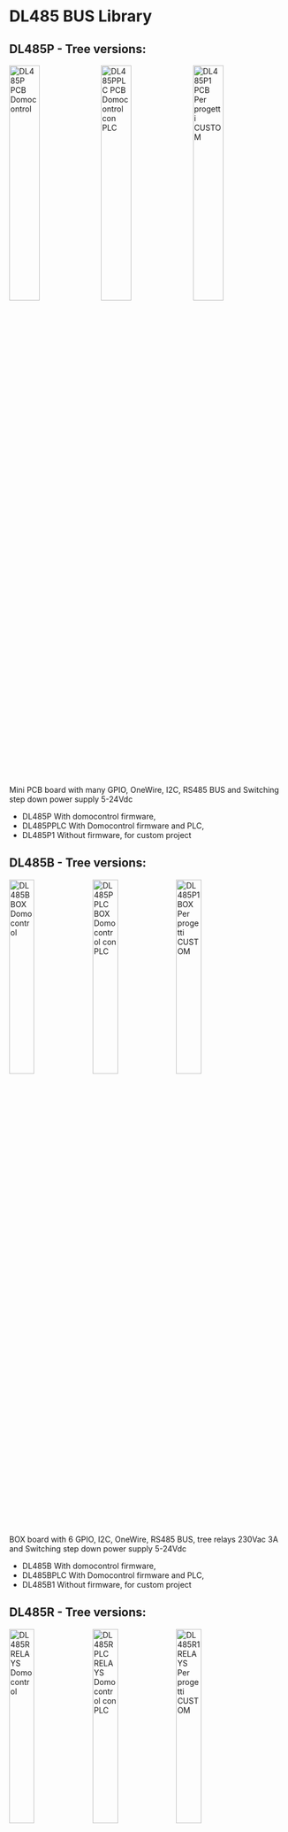 DL485 BUS Library
=================

## DL485P - Tree versions: 
<div>
    <img src="document/image/DL485PB.png" width="33%" style="float:left;" title="DL485P PCB Domocontrol" />
    <img src="document/image/DL485PB.png" width="33%" style="float:left;" title="DL485PPLC PCB Domocontrol con PLC" />
    <img src="document/image/DL485P1B.png" width="33%"  title="DL485P1 PCB Per progetti CUSTOM" />
</div>

Mini PCB board with many GPIO, OneWire, I2C, RS485 BUS and Switching step down power supply 5-24Vdc
- DL485P With domocontrol firmware, 
- DL485PPLC With Domocontrol firmware and PLC, 
- DL485P1 Without firmware, for custom project 


## DL485B - Tree versions: 
<div>
    <img src="document/image/DL485BB.png" width="30%" style="float:left;" title="DL485B BOX Domocontrol" />
    <img src="document/image/DL485BB.png" width="30%" style="float:left;" title="DL485PPLC BOX Domocontrol con PLC" />
    <img src="document/image/DL485B1B.png" width="30%"  title="DL485P1 BOX Per progetti CUSTOM" />
</div>

BOX board with 6 GPIO, I2C, OneWire, RS485 BUS, tree relays 230Vac 3A and Switching step down power supply 5-24Vdc
- DL485B With domocontrol firmware, 
- DL485BPLC With Domocontrol firmware and PLC, 
- DL485B1 Without firmware, for custom project 


## DL485R - Tree versions: 
<div>
    <img src="document/image/DL485RB.png" width="30%" style="float:left;" title="DL485R RELAYS Domocontrol" />
    <img src="document/image/DL485RB.png" width="30%" style="float:left;" title="DL485RPLC RELAYS Domocontrol con PLC" />
    <img src="document/image/DL485R1B.png" width="30%"  title="DL485R1 RELAYS Per progetti CUSTOM" />
</div>

RELAYS board with 6 GPIO, I2C, OneWire, RS485 BUS, Switching step down power supply 5-24Vdc
- DL485R With domocontrol firmware, 
- DL485RPLC With Domocontrol firmware and PLC, 
- DL485R1 Without firmware, for custom project 


## DL485M - Tree versions: 
<div>
    <img src="document/image/DL485MB.png" width="30%" style="float:left;" title="DL485M Domocontrol" />
    <img src="document/image/DL485MB.png" width="30%" style="float:left;" title="DL485MPLC Domocontrol con PLC" />
    <img src="document/image/DL485MB.png" width="30%"  title="DL485M1 per progetti CUSTOM" />
</div>

MAXY board with many GPIO, I2C, OneWire, RS485 BUS, Switching step down power supply 5-24Vdc
- DL485M With domocontrol firmware, 
- DL485MPLC With Domocontrol firmware and PLC, 
- DL485M1 Without firmware, for custom project 


## DL485Dx - Two versions: 
<div>
    <img src="document/image/DL485D1B.png" width="48%" style="float:left;" title="DL485D Smart Dimmer LED" />
    <img src="document/image/DL485D3B.png" width="48%" style="float:left;" title="DL485D3 Smart Dimmer LED 3 channels" />
</div>

RELAYS board with many GPIO, I2C, OneWire, RS485 BUS, two spdt relays 230Vac 3A and Switching step down power supply 5-24Vdc
- DL485D Smart dimmer LED,
- DL485D3 Smart dimmer LED 3 channels

## English

Library to command DL485 Board's with 2 twisted wires.

More informations at address <a href="https://wiki.my-tek.it/doku.php">Domocontrol.info</a>

### Functionality of the DL485x boards

The DL485x series boards are equal nodes that send their data packets in turn on the RS485 network without stall. The data are available to all connected nodes and possibly also to a possible general control system such as Domoticz and / or other home automation systems.

In rotation, each node, if turned on and connected, sends its data packet in the BUS, when instead a node is turned off, disconnected or busy, it will not enter the network and the tour will continue with the next node ready to operate.

A node has no information to send, it just sends a very short packet called Ping to synchronize the whole network.

All the cards of the DL485x series have the possibility of:
- read and write digital I/O
- Read analog inputs
- Activate the PWM outputs
- Read OneWIRE DS18B20 temperature sensors
- Read I2C sensors (AM2320, BME280, TLS2561 ....)

All distributed on RS485 BUS with a simple twisted pair which can reach hundreds of meters.

- Possibility of having a PLC on board on each card to automate the various I/O: example lighting of lights in real time on event.
- PLC functions available: equal, and, or, xor, odd, even, toggle_on, toggle_on_off, timer, autostart_timer, test_nio_>=_n, test_nio_into_n test_schmitt_nio, analog_in_=_n, analog_in_>_n, analog_in_>=_n, analog_in_schmitt, if_analog_in1_=_analog_in2, if_analog_in1_>_analog_in2, if_analog_in1_>=_analog_in2, if_analog_in1_-_analog_in2_schmitt_value, analog_in_+_n, analog_in_-_n, analog_in_*_n, analog_in_/_n, analog_in_%_n, 
analog_in_lim_max_n, analog_in_lim_min_n, analog_in1_+_analog_in2, analog_in1_-_analog_in2, analog_in1_*_analog_in2, analog_in1_/_analog_in2, analog_in1_%_analog_in2,  analog_in1_min_analog_in2, analog_in1_max_analog_in2, or_transition_on, last_change, last_change_all, time_meter, counter_up_dw, counter_up, counter_dw, powermeter, power_on.
More information on <a href="https://wiki.my-tek.it/doku.php?id=plc">PLC functions</a>


## Italiano

Libreria per gestione schede domotiche serie DL485x

### Funzionalità delle schede DL485x

Le schede della serie DL485x sono dei nodi paritari che inviano a turno i loro pacchetti di dati sulla rete RS485 senza stallo. I dati sono a disposizione di tutti i nodi connessi ed eventualmente anche ad un eventuale sistema generale di controllo quale Domoticz e/o altri sistemi domotici.

A rotazione ciascun nodo, se acceso e connesso, invia il suo pacchetto dati nel BUS, quando invece un nodo è spento, scollegato oppure occupato, non si inserirà in rete e il giro proseguirà con il successivo nodo pronto a trasmettere.

Se un nodo non ha informazioni da inviare si limita ad inviare un brevissimo pacchetto chiamato Ping per la sincronizzazione di tutta la rete.

Tutte le Board della serie DL485x hanno la possibilità di: 
- leggere e scrivere I/O digitali
- Leggere ingressi analogici
- Attivare delle uscite PWM
- Leggere sensori di temperatura OneWIRE DS18B20
- Leggere sensori I2C (AM2320, BME280, TLS2561....)

Il tutto distribuito su BUS RS485 con semplice doppino twistato che può raggiungere le centinaia di metri.

- Possibilità di avere un PLC a bordo su ciascuna scheda per automatizzare i vari I/O: esempio accensione di Luci in tempo reale su evento.
- Funzioni PLC disponibili: equal, and, or, xor, odd, even, toggle_on, toggle_on_off, timer, autostart_timer, test_nio_>=_n, test_nio_into_n test_schmitt_nio, analog_in_=_n, analog_in_>_n, analog_in_>=_n, analog_in_schmitt, if_analog_in1_=_analog_in2, if_analog_in1_>_analog_in2, if_analog_in1_>=_analog_in2, if_analog_in1_-_analog_in2_schmitt_value, analog_in_+_n, analog_in_-_n, analog_in_*_n, analog_in_/_n, analog_in_%_n, 
analog_in_lim_max_n, analog_in_lim_min_n, analog_in1_+_analog_in2, analog_in1_-_analog_in2, analog_in1_*_analog_in2, analog_in1_/_analog_in2, analog_in1_%_analog_in2,  analog_in1_min_analog_in2, analog_in1_max_analog_in2, or_transition_on, last_change, last_change_all, time_meter, counter_up_dw, counter_up, counter_dw, powermeter, power_on.
Più informazioni sulle <a href="https://www.my-tek.it/wiki/doku.php?id=plc">funzioni PLC</a>

### Installazione

1. Aggiornare e Installare i seguenti pacchetti da terminale:
```
sudo apt update
sudo apt upgrade
sudo apt install python3-dev python3-serial git python3-pip
```

2. Installare la libreria DL485_BUS
```
cd /home/pi/
git clone https://github.com/lucasub/DL485_BUS.git DL485_BUS
```

3. Entrare nella cartella DL485_BUS con

```
cd ~/DL485_BUS
```

4. All'interno sono presenti alcuni file tra cui:
- dl485p.py -> libreria
- config.json -> contiene tutta la configurazione delle schede
- TSL2561.py -> modulo per la gestione del sensore luminosità
- requirements.txt con tutte le dipendenze
- README.md -> questo file che descrive il sistema e l'installazione

5. Installare le dipendenze con il comando: 
```
sudo pip3 install -r requirements.txt
```

### Impostazione del file di configurazione config.json

Vedere a questo indirizzo <a href="https://wiki.my-tek.it/doku.php">Domocontrol Wiki</a>

### Esecuzione del programma

Da terminale:

```
python3 dl485.py p
```

<img src="document/image/DL485_execute.png" width="500px" style="float:left;" />

Invio configurazione

<img src="document/image/DL485_invio_configurazione.png" width="500px" style="float:left;" />

Monitoraggio degli I/O e sensori

<img src="document/image/DL485_monitor.png" width="500px" style="float:left;" />


Verrà mostrato a video tutte le fasi con la programmazione e la ricezione dei vari dati


### Contribuire

Visita https://wiki.my-tek.it/doku.php
